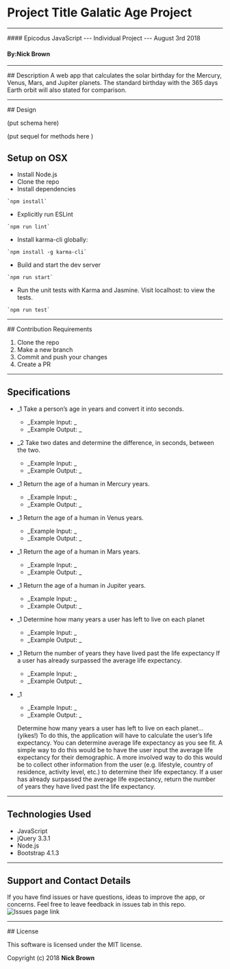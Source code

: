 # Project Title Galatic Age Project


<hr />
#### Epicodus JavaScript --- Individual Project --- August 3rd 2018

#### By:Nick Brown

<hr />
## Description
 A web app that calculates the solar birthday for the Mercury, Venus, Mars, and Jupiter planets. The standard birthday with the 365 days Earth orbit will also stated for comparison.

<hr />
## Design



(put schema here)

(put sequel for methods here )

## Setup on OSX

* Install Node.js
* Clone the repo
*  Install dependencies
```
`npm install`
```
* Explicitly run ESLint
```
`npm run lint`
```
* Install karma-cli globally:
```
`npm install -g karma-cli`
```
* Build and start the dev server
```
`npm run start`
```
* Run the unit tests with Karma and Jasmine. Visit localhost:<route> to view the tests.
```
`npm run test`
```

<hr />
## Contribution Requirements

1. Clone the repo
1. Make a new branch
1. Commit and push your changes
1. Create a PR

<hr />

## Specifications

* _1 Take a person’s age in years and convert it into seconds.
  - _Example Input: _
  - _Example Output: _
* _2 Take two dates and determine the difference, in seconds, between the two.
  - _Example Input: _
  - _Example Output: _
* _1 Return the age of a human in Mercury years.
  - _Example Input: _
  - _Example Output: _
* _1 Return the age of a human in Venus years.
  - _Example Input: _
  - _Example Output: _
* _1 Return the age of a human in Mars years.
  - _Example Input: _
  - _Example Output: _
* _1 Return the age of a human in Jupiter years.
  - _Example Input: _
  - _Example Output: _
* _1 Determine how many years a user has left to live on each planet
  - _Example Input: _
  - _Example Output: _
* _1   Return the number of years they have lived past the life expectancy If a user has already surpassed the average life expectancy.
  - _Example Input: _
  - _Example Output: _
* _1
  - _Example Input: _
  - _Example Output: _




  Determine how many years a user has left to live on each planet… (yikes!) To do this, the application will have to calculate the user’s life expectancy. You can determine average life expectancy as you see fit. A simple way to do this would be to have the user input the average life expectancy for their demographic. A more involved way to do this would be to collect other information from the user (e.g. lifestyle, country of residence, activity level, etc.) to determine their life expectancy.
  If a user has already surpassed the average life expectancy, return the number of years they have lived past the life expectancy.
<hr />

## Technologies Used

* JavaScript
* jQuery 3.3.1
* Node.js
* Bootstrap 4.1.3

<hr />


## Support and Contact Details

If you have find issues or have questions, ideas to improve the app, or concerns.  Feel free to leave feedback in issues tab in this repo. ![Issues page link](/issues)


<hr />
## License

This software is licensed under the MIT license.

Copyright (c) 2018 **Nick Brown**

